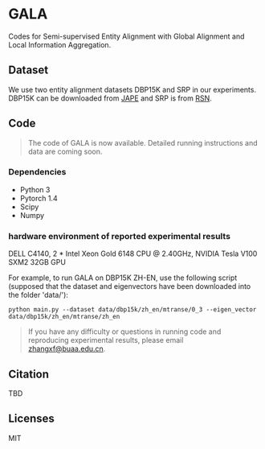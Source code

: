 # GALA

Codes for Semi-supervised Entity Alignment with Global Alignment and Local Information Aggregation.

## Dataset
We use two entity alignment datasets DBP15K and SRP in our experiments. DBP15K can be downloaded from [JAPE](https://github.com/nju-websoft/JAPE) and SRP is from [RSN](https://github.com/nju-websoft/RSN).


## Code
> The code of GALA is now available. Detailed running instructions and data are coming soon.

### Dependencies
* Python 3
* Pytorch 1.4 
* Scipy
* Numpy

### hardware environment of reported experimental results
DELL C4140, 2 * Intel Xeon Gold 6148 CPU @ 2.40GHz, NVIDIA Tesla V100 SXM2 32GB GPU

For example, to run GALA on DBP15K ZH-EN, use the following script (supposed that the dataset and eigenvectors have been downloaded into the folder 'data/'):
```
python main.py --dataset data/dbp15k/zh_en/mtranse/0_3 --eigen_vector data/dbp15k/zh_en/mtranse/zh_en
```

> If you have any difficulty or questions in running code and reproducing experimental results, please email zhangxf@buaa.edu.cn.

## Citation
TBD

## Licenses
MIT
